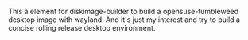 This a element for diskimage-builder to build a opensuse-tumbleweed 
desktop image with wayland. And it's just my interest and try to 
build a concise rolling release desktop environment.
